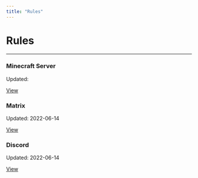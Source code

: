 ```yaml
---
title: "Rules"
---
```


# Rules

- - -

<div class="container">
  <div class="row">
    <div class="col">
      <div class="card margin-bottom--sm">
        <div class="card__header">
          <h3 class="text--primary">Minecraft Server</h3>
        </div>
        <div class="card__body">
          <p class="text--primary">
            Updated: <span title="YYYY-MM-DD"></span>
          </p>
        </div>
        <div class="card__footer">
          <a class="button button--block button--primary" href="/rules/server">View</a>
        </div>
      </div>
    </div>
    <div class="col">
      <div class="card margin-bottom--sm">
        <div class="card__header">
          <h3 class="text--matrix">Matrix</h3>
        </div>
        <div class="card__body">
          <p class="text--matrix">
            Updated: <span title="YYYY-MM-DD">2022-06-14</span>
          </p>
        </div>
        <div class="card__footer">
          <a class="button button--block button--matrix" href="/rules/matrix">View</a>
        </div>
      </div>
    </div>
    <div class="col">
      <div class="card margin-bottom--sm">
        <div class="card__header">
          <h3 class="text--discord">Discord</h3>
        </div>
        <div class="card__body">
          <p class="text--discord">
            Updated: <span title="YYYY-MM-DD">2022-06-14</span>
          </p>
        </div>
        <div class="card__footer">
          <a class="button button--block button--discord" href="/rules/discord">View</a>
        </div>
      </div>
    </div>
  </div>
</div>
